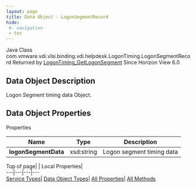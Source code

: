 ```yaml
---
layout: page
title: Data Object - LogonSegmentRecord
hide:
 #- navigation
 - toc
---
```






Java Class
    com.vmware.vdi.vlsi.binding.vdi.helpdesk.LogonTiming.LogonSegmentRecord
Returned by
     [LogonTiming_GetLogonSegment](vdi.helpdesk.LogonTiming.md#getLogonSegment)
Since 
    Horizon View 6.0

## Data Object Description 

Logon Segment timing data Object. 

## Data Object Properties

Properties

Name |  Type |  Description   
---|---|---  
**logonSegmentData**|  xsd:string|  Logon segment timing data   
  
  
  
Top of page| | Local Properties|   
---|---|---|---  
[Service Types](index-mo_types.md)| [Data Object Types](index-do_types.md)| [All Properties](index-properties.md)| [All Methods](index-methods.md)  
  
  

